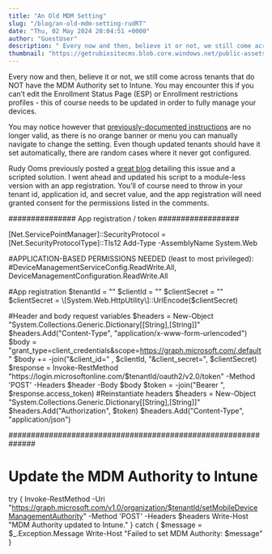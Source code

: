 ```yaml
---
title: "An Old MDM Setting"
slug: "/blog/an-old-mdm-setting-rudRT"
date: "Thu, 02 May 2024 20:04:51 +0000"
author: "GuestUser"
description: " Every now and then, believe it or not, we still come across tenants that do NOT have the MDM Authority set to Intune. You may encounter this if you can’t edit the Enrollment Status Page (ESP) or Enrollment restrictions profiles - this of course needs to be updated"
thumbnail: "https://getrubixsitecms.blob.core.windows.net/public-assets/content/v1/logo512.png"
---
```


Every now and then, believe it or not, we still come across tenants that do NOT have the MDM Authority set to Intune. You may encounter this if you can’t edit the Enrollment Status Page (ESP) or Enrollment restrictions profiles - this of course needs to be updated in order to fully manage your devices.

You may notice however that [previously-documented instructions](https://learn.microsoft.com/en-us/mem/intune/fundamentals/mdm-authority-set) are no longer valid, as there is no orange banner or menu you can manually navigate to change the setting. Even though updated tenants should have it set automatically, there are random cases where it never got configured.

Rudy Ooms previously posted a [great blog](https://call4cloud.nl/2021/01/intune-battle-of-the-mdm-authority/) detailing this issue and a scripted solution. I went ahead and updated his script to a module-less version with an app registration. You’ll of course need to throw in your tenant id, application id, and secret value, and the app registration will need granted consent for the permissions listed in the comments.

###############  App registration / token  ##################

\[Net.ServicePointManager\]::SecurityProtocol = \[Net.SecurityProtocolType\]::Tls12
Add-Type -AssemblyName System.Web

#APPLICATION-BASED PERMISSIONS NEEDED (least to most privileged):
#DeviceManagementServiceConfig.ReadWrite.All, DeviceManagementConfiguration.ReadWrite.All

#App registration
$tenantId = ""
$clientId = ""
$clientSecret = ""
$clientSecret = \[System.Web.HttpUtility\]::UrlEncode($clientSecret)

#Header and body request variables
$headers = New-Object "System.Collections.Generic.Dictionary\[\[String\],\[String\]\]"
$headers.Add("Content-Type", "application/x-www-form-urlencoded")
$body = "grant\_type=client\_credentials&scope=https://graph.microsoft.com/.default"
$body += -join("&client\_id=" , $clientId, "&client\_secret=", $clientSecret)
$response = Invoke-RestMethod "https://login.microsoftonline.com/$tenantId/oauth2/v2.0/token" -Method 'POST' -Headers $header -Body $body
$token = -join("Bearer ", $response.access\_token)
#Reinstantiate headers
$headers = New-Object "System.Collections.Generic.Dictionary\[\[String\],\[String\]\]"
$headers.Add("Authorization", $token)
$headers.Add("Content-Type", "application/json")

##############################################################

# Update the MDM Authority to Intune

try 
{
    Invoke-RestMethod -Uri "https://graph.microsoft.com/v1.0/organization/$tenantId/setMobileDeviceManagementAuthority" -Method 'POST' -Headers $headers
    Write-Host "MDM Authority updated to Intune."
}
catch 
{
    $message = $\_.Exception.Message
    Write-Host "Failed to set MDM Authority: $message"
}

